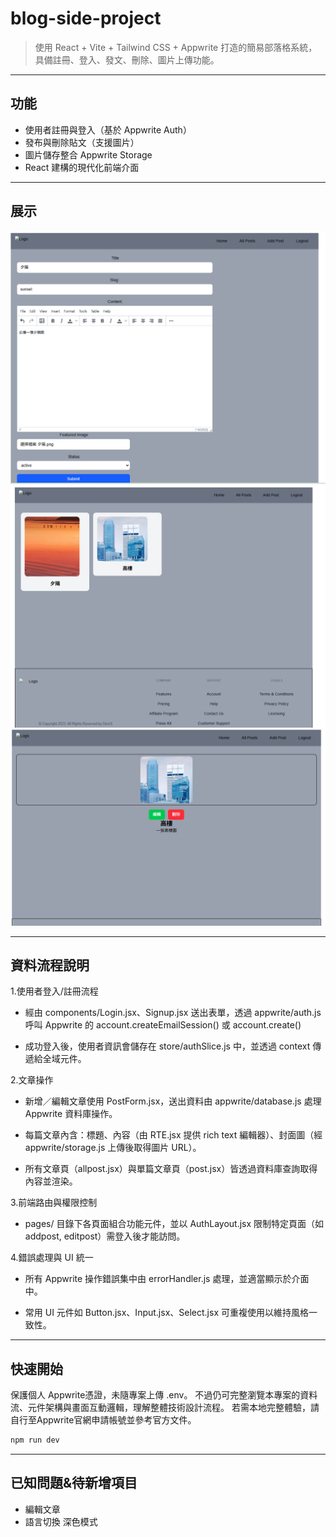 
# blog-side-project 

> 使用 React + Vite + Tailwind CSS + Appwrite 打造的簡易部落格系統，具備註冊、登入、發文、刪除、圖片上傳功能。

---
##  功能

- 使用者註冊與登入（基於 Appwrite Auth）
- 發布與刪除貼文（支援圖片）
- 圖片儲存整合 Appwrite Storage
- React 建構的現代化前端介面

---
## 展示

<img src="./public/images/addpost-demo.png"  width="700" alt="demo">
<img src="./public/images/homeposts-demo.png"  width="700" alt="demo">
<img src="./public/images/post-demo.png"  width="700" alt="demo">

---
##  資料流程說明

1.使用者登入/註冊流程

- 經由 components/Login.jsx、Signup.jsx 送出表單，透過 appwrite/auth.js 呼叫 Appwrite 的 account.createEmailSession() 或 account.create()

- 成功登入後，使用者資訊會儲存在 store/authSlice.js 中，並透過 context 傳遞給全域元件。


2.文章操作

- 新增／編輯文章使用 PostForm.jsx，送出資料由 appwrite/database.js 處理 Appwrite 資料庫操作。

- 每篇文章內含：標題、內容（由 RTE.jsx 提供 rich text 編輯器）、封面圖（經 appwrite/storage.js 上傳後取得圖片 URL）。

- 所有文章頁（allpost.jsx）與單篇文章頁（post.jsx）皆透過資料庫查詢取得內容並渲染。

3.前端路由與權限控制

- pages/ 目錄下各頁面組合功能元件，並以 AuthLayout.jsx 限制特定頁面（如 addpost, editpost）需登入後才能訪問。

4.錯誤處理與 UI 統一

- 所有 Appwrite 操作錯誤集中由 errorHandler.js 處理，並適當顯示於介面中。

- 常用 UI 元件如 Button.jsx、Input.jsx、Select.jsx 可重複使用以維持風格一致性。

---
##  快速開始
保護個人 Appwrite憑證，未隨專案上傳 .env。
不過仍可完整瀏覽本專案的資料流、元件架構與畫面互動邏輯，理解整體技術設計流程。
若需本地完整體驗，請自行至Appwrite官網申請帳號並參考官方文件。

```bash
npm run dev
```
---
##  已知問題&待新增項目
- 編輯文章 
- 語言切換 深色模式
